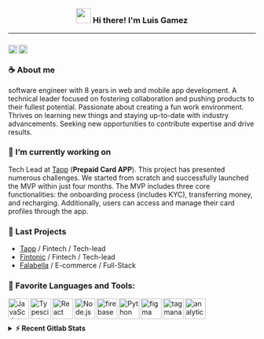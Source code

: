 <h3 align="center"><img src = "https://raw.githubusercontent.com/MartinHeinz/MartinHeinz/master/wave.gif" width = 30px> Hi there! I'm Luis Gamez</h3>

---

###  <a href='https://www.linkedin.com/in/lj-gamez/'><img align='left' alt="linkedin" src="https://firebasestorage.googleapis.com/v0/b/original-mesh-305921.appspot.com/o/GMZ%2Flinkedin.svg?alt=media&token=c7e58ce6-5dd9-4c68-b36f-afdfb0312d28" height='18px'/></a><a href='https://twitter.com/gamezbarrioslu1'><img align='left' alt="twitter" src="https://firebasestorage.googleapis.com/v0/b/original-mesh-305921.appspot.com/o/GMZ%2Ftwitter.svg?alt=media&token=d127cf2d-0568-4e2d-a121-0177cffb1977" height='18px'/></a>

<br />

### ☕ About me

 software engineer with 8 years in web and mobile app development. A technical leader focused on fostering collaboration and pushing products to their fullest potential. Passionate about creating a fun work environment. Thrives on learning new things and staying up-to-date with industry advancements. Seeking new opportunities to contribute expertise and drive results.

### 💼 I’m currently working on

 Tech Lead at [Tapp](https://www.tapp.cl/) (**Prepaid Card APP**). This project has presented numerous challenges. We started from scratch and successfully launched the MVP within just four months. The MVP includes three core functionalities: the onboarding process (includes KYC), transferring money, and recharging. Additionally, users can access and manage their card profiles through the app.

### 🔧 Last Projects

- [Tapp](https://www.tapp.cl/) / Fintech / Tech-lead
- [Fintonic](https://www.fintonic.com/es-ES/inicio/) / Fintech / Tech-lead
- [Falabella](https://www.falabella.com/falabella-cl) / E-commerce / Full-Stack

### 🔨 Favorite Languages and Tools:

<a href="https://developer.mozilla.org/en-US/docs/Web/JavaScript" target="_blank"> <img align="left" alt="JavaScript" height ="42px"  src="https://firebasestorage.googleapis.com/v0/b/original-mesh-305921.appspot.com/o/GMZ%2Fjavascript.svg?alt=media&token=9787ea94-9a2c-4b83-accf-4ddc64591eb5"> </a>
<a href="https://www.typescriptlang.org/" target="_blank"><img align="left" alt="Typescirpt" height ="42px" src="https://raw.githubusercontent.com/rahul-jha98/github_readme_icons/main/language_and_tools/square/typescript/typescript.svg"></a>
<a href="https://reactjs.org/" target="_blank"> <img align="left" alt="React" height ="42px" src="https://firebasestorage.googleapis.com/v0/b/original-mesh-305921.appspot.com/o/GMZ%2Freact.svg?alt=media&token=6aa96063-2069-4add-ad5b-9750dc98bd40"></a>
<a href="https://nodejs.org" target="_blank"><img align="left" alt="Node.js" height ="42px" src="https://firebasestorage.googleapis.com/v0/b/original-mesh-305921.appspot.com/o/GMZ%2Fnode.svg?alt=media&token=9d887b3f-fa2b-4647-9e4c-f5fcd28c0354"></a>
<a href="https://firebase.google.com/" target="_blank"> <img align="left" src="https://firebasestorage.googleapis.com/v0/b/original-mesh-305921.appspot.com/o/GMZ%2Ffirebase.svg?alt=media&token=25cf4f28-7877-4e62-8ba5-19af1cdf5576" alt="firebase" height ="42px"/> </a>
<a href="https://www.python.org" target="_blank"><img align="left" alt="Python" height ="42px" src="https://firebasestorage.googleapis.com/v0/b/original-mesh-305921.appspot.com/o/GMZ%2Fpython.svg?alt=media&token=2bc06c5b-9bc4-4a60-9791-60b7832d4037"></a>
<a href="https://www.figma.com/" target="_blank"> <img align="left" src="https://firebasestorage.googleapis.com/v0/b/original-mesh-305921.appspot.com/o/GMZ%2Ffigma.svg?alt=media&token=aa9187a0-7d6d-4456-9683-628932fab064" alt="figma" height='42px'/> </a>
<a href="https://tagmanager.google.com/" target="_blank"> <img align="left" src="https://firebasestorage.googleapis.com/v0/b/original-mesh-305921.appspot.com/o/GMZ%2Fgtm.svg?alt=media&token=ffa7cd26-e8cb-400a-84da-dd1efd0cee90" alt="tag manager" height='42px'/> </a>
<a href="https://analytics.google.com/" target="_blank"> <img align="left" src="https://firebasestorage.googleapis.com/v0/b/original-mesh-305921.appspot.com/o/GMZ%2Fga.svg?alt=media&token=2d8daded-d502-48dc-853b-34bbbe413eb1" alt="analytics" height='42px'/> </a>

<br />
<br />
<br />

<details>	
  <summary><b>⚡ Recent Gitlab Stats</b></summary>

  <br />
  <img height="220em" src="https://firebasestorage.googleapis.com/v0/b/original-mesh-305921.appspot.com/o/GMZ%2Fgitlab.png?alt=media&token=5fe61637-3385-4c4c-a4ab-57499acd967b" />
</details>
